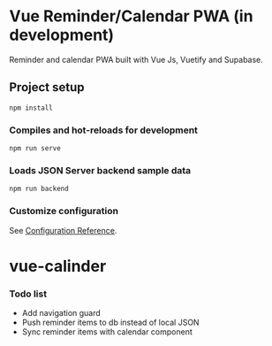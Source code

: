 # Vue Reminder/Calendar PWA (in development)

Reminder and calendar PWA built with Vue Js, Vuetify and Supabase.

## Project setup

```
npm install
```

### Compiles and hot-reloads for development

```
npm run serve
```

### Loads JSON Server backend sample data

```
npm run backend
```

### Customize configuration

See [Configuration Reference](https://cli.vuejs.org/config/).

# vue-calinder

### Todo list

- Add navigation guard
- Push reminder items to db instead of local JSON
- Sync reminder items with calendar component
